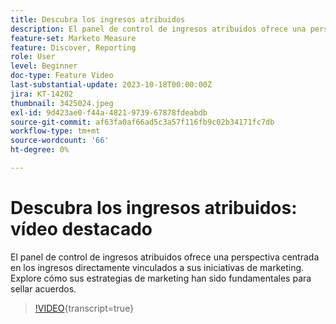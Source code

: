 ```yaml
---
title: Descubra los ingresos atribuidos
description: El panel de control de ingresos atribuidos ofrece una perspectiva centrada en los ingresos directamente vinculados a sus iniciativas de marketing. Explore cómo sus estrategias de marketing han sido fundamentales para sellar acuerdos.
feature-set: Marketo Measure
feature: Discover, Reporting
role: User
level: Beginner
doc-type: Feature Video
last-substantial-update: 2023-10-18T00:00:00Z
jira: KT-14202
thumbnail: 3425024.jpeg
exl-id: 9d423ae0-f44a-4821-9739-67878fdeabdb
source-git-commit: af63fa0af66ad5c3a57f116fb9c02b34171fc7db
workflow-type: tm+mt
source-wordcount: '66'
ht-degree: 0%

---
```


# Descubra los ingresos atribuidos: vídeo destacado

El panel de control de ingresos atribuidos ofrece una perspectiva centrada en los ingresos directamente vinculados a sus iniciativas de marketing. Explore cómo sus estrategias de marketing han sido fundamentales para sellar acuerdos.

>[!VIDEO](https://video.tv.adobe.com/v/3425024/?learn=on){transcript=true}
